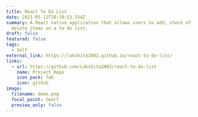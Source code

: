 ```yaml
---
title: React To Do List
date: 2021-05-12T20:10:53.554Z
summary: A React native application that allows users to add, check off and
  delete items on a to do list.
draft: false
featured: false
tags:
  - Self
external_link: https://lakshita2002.github.io/react-to-do-list/
links:
  - url: https://github.com/Lakshita2002/react-to-do-list
    name: Project Repo
    icon_pack: fab
    icon: github
image:
  filename: demo.png
  focal_point: Smart
  preview_only: false
---
```

